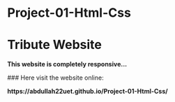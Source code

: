 # Project-01-Html-Css
<h1>Tribute Website</h1>
<p><b>This website is completely responsive...</b></p>
### Here visit the website online:
<p><b>https://abdullah22uet.github.io/Project-01-Html-Css/</b></p>

